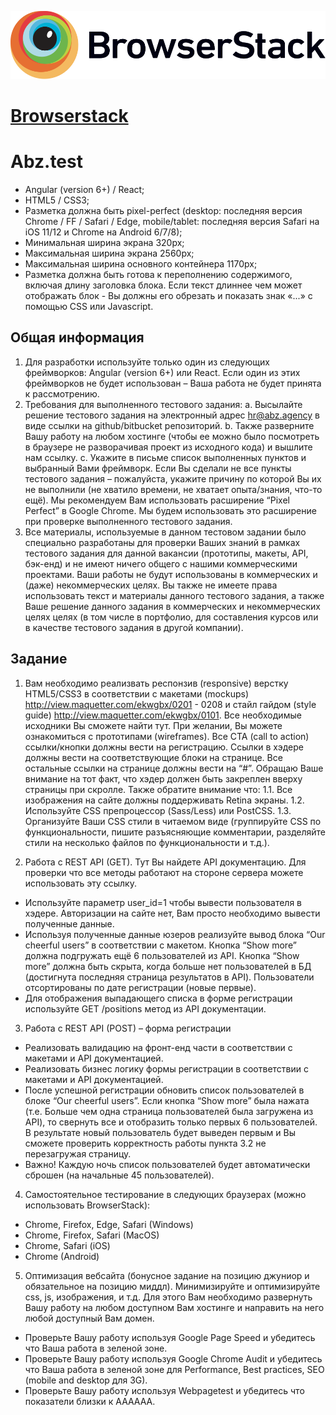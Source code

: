 ![Browserstack](/Browserstack-logo.svg)
# [Browserstack](https://browserstack.com)
# Abz.test
* Angular (version 6+) / React;
* HTML5 / CSS3;
* Разметка должна быть pixel-perfect (desktop: последняя версия Chrome / FF /
Safari / Edge, mobile/tablet: последняя версия Safari на iOS 11/12 и Chrome на
Android 6/7/8);
* Минимальная ширина экрана 320px;
* Максимальная ширина экрана 2560px;
* Максимальная ширина основного контейнера 1170px;
* Разметка должна быть готова к переполнению содержимого, включая длину
заголовка блока. Если текст длиннее чем может отображать блок - Вы должны
его обрезать и показать знак «...» с помощью CSS или Javascript.

## Общая информация
1. Для разработки используйте только один из следующих фреймворков: Angular
(version 6+) или React. Если один из этих фреймворков не будет использован –
Ваша работа не будет принята к рассмотрению.
2. Требования для выполненного тестового задания:
a. Высылайте решение тестового задания на электронный адрес
hr@abz.agency в виде ссылки на github/bitbucket репозиторий.
b. Также разверните Вашу работу на любом хостинге (чтобы ее можно
было посмотреть в браузере не разворачивая проект из исходного кода)
и вышлите нам ссылку.
c. Укажите в письме список выполненных пунктов и выбранный Вами
фреймворк. Если Вы сделали не все пункты тестового задания –
пожалуйста, укажите причину по которой Вы их не выполнили (не
хватило времени, не хватает опыта/знания, что-то ещё).
Мы рекомендуем Вам использовать расширение “Pixel Perfect” в Google
Chrome. Мы будем использовать это расширение при проверке выполненного
тестового задания.
4. Все материалы, используемые в данном тестовом задании было специально
разработаны для проверки Ваших знаний в рамках тестового задания для
данной вакансии (прототипы, макеты, API, бэк-енд) и не имеют ничего общего
с нашими коммерческими проектами. Ваши работы не будут использованы в
коммерческих и (даже) некоммерческих целях. Вы также не имеете права
использовать текст и материалы данного тестового задания, а также Ваше
решение данного задания в коммерческих и некоммерческих целях целях (в
том числе в портфолио, для составления курсов или в качестве тестового
задания в другой компании).

## Задание
1. Вам необходимо реализвать респонзив (responsive) верстку HTML5/CSS3 в
соответствии с макетами (mockups) http://view.maquetter.com/ekwgbx/0201 -
0208 и стайл гайдом (style guide) http://view.maquetter.com/ekwgbx/0101. Все
необходимые исходники Вы сможете найти тут. При желании, Вы можете
ознакомиться с прототипами (wireframes).
Все CTA (call to action) ссылки/кнопки должны вести на регистрацию. Ссылки в
хэдере должны вести на соответствующие блоки на странице. Все остальные
ссылки на странице должны вести на “#”. Обращаю Ваше внимание на тот
факт, что хэдер должен быть закреплен вверху страницы при скролле. Также
обратите внимание что:
1.1. Все изображения на сайте должны поддерживать Retina экраны.
1.2. Используйте CSS препроцессор (Sass/Less) или PostCSS.
1.3. Организуйте Ваши CSS стили в читаемом виде (группируйте CSS по
функциональности, пишите разъясняющие комментарии, разделяйте
стили на несколько файлов по функциональности и т.д.).

2. Работа с REST API (GET). Тут Вы найдете API документацию. Для проверки что
все методы работают на стороне сервера можете использовать эту ссылку.
 * Используйте параметр user_id=1 чтобы вывести пользователя в хэдере.
Авторизации на сайте нет, Вам просто необходимо вывести
полученные данные.
 * Используя полученные данные юзеров реализуйте вывод блока “Our
cheerful users” в соответствии с макетом. Кнопка “Show more” должна
подгружать ещё 6 пользователей из API. Кнопка “Show more” должна
быть скрыта, когда больше нет пользователей в БД (достигнута
последняя страница результатов в API). Пользователи отсортированы по
дате регистрации (новые первые).
 * Для отображения выпадающего списка в форме регистрации
используйте GET /positions метод из API документации.

3. Работа с REST API (POST) – форма регистрации
 * Реализовать валидацию на фронт-енд части в соответствии с макетами
и API документацией.
 * Реализовать бизнес логику формы регистрации в соответствии с
макетами и API документацией.
 * После успешной регистрации обновить список пользователей в блоке
“Our cheerful users”. Если кнопка “Show more” была нажата (т.е. Больше
чем одна страница пользователей была загружена из API), то свернуть
все и отобразить только первых 6 пользователей. В результате новый
пользователь будет выведен первым и Вы сможете проверить
корректность работы пункта 3.2 не перезагружая страницу.
 * Важно! Каждую ночь список пользователей будет автоматически сброшен (на
начальные 45 пользователей).

4. Самостоятельное тестирование в следующих браузерах (можно использовать
BrowserStack):
 * Chrome, Firefox, Edge, Safari (Windows)
 * Chrome, Firefox, Safari (MacOS)
 * Chrome, Safari (iOS)
 * Chrome (Android)

5. Оптимизация вебсайта (бонусное задание на позицию джуниор и
обязательное на позицию миддл). Минимизируйте и оптимизируйте css, js,
изображения, и т.д. Для этого Вам необходимо развернуть Вашу работу на
любом доступном Вам хостинге и направить на него любой доступный Вам
домен.
 * Проверьте Вашу работу используя Google Page Speed и убедитесь что
Ваша работа в зеленой зоне.
 * Проверьте Вашу работу используя Google Chrome Audit и убедитесь что
Ваша работа в зеленой зоне для Performance, Best practices, SEO (mobile
and desktop для 3G).
 * Проверьте Вашу работу используя Webpagetest и убедитесь что
показатели близки к AAAAAA.
